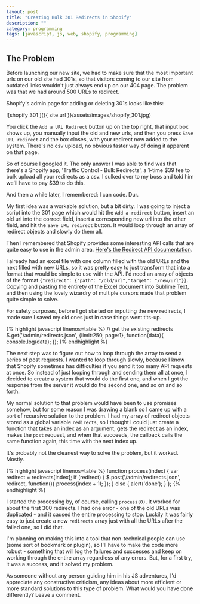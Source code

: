 ```yaml
---
layout: post
title: "Creating Bulk 301 Redirects in Shopify"
description: ""
category: programming
tags: [javascript, js, web, shopify, programming]
---
```


## The Problem

Before launching our new site, we had to make sure that the most important urls on our old site had 301s, so that visitors coming to our site from outdated links wouldn't just always end up on our 404 page. The problem was that we had around 500 URLs to redirect.

Shopify's admin page for adding or deleting 301s looks like this:

![shopify 301 ]({{ site.url }}/assets/images/shopify_301.jpg)

You click the `Add a URL Redirect` button up on the top right, that input box shows up, you manually input the old and new urls, and then you press `Save URL redirect` and the box closes, with your redirect now added to the system. There's no csv upload, no obvious faster way of doing it apparent on that page.

So of course I googled it. The only answer I was able to find was that there's a Shopify app, 'Traffic Control - Bulk Redirects', a 1-time $39 fee to bulk upload all your redirects as a csv. I sulked over to my boss and told him we'll have to pay $39 to do this.

And then a while later, I remembered: I can code. Dur.

My first idea was a workable solution, but a bit dirty. I was going to inject a script into the 301 page which would hit the `Add a redirect` button, insert an old url into the correct field, insert a corresponding new url into the other field, and hit the `Save URL redirect` button. It would loop through an array of redirect objects and slowly do them all.

Then I remembered that Shopify provides some interesting API calls that are quite easy to use in the admin area. [Here's the Redirect API documentation](https://docs.shopify.com/api/redirect).

I already had an excel file with one column filled with the old URLs and the next filled with new URLs, so it was pretty easy to just transform that into a format that would be simple to use with the API. I'd need an array of objects of the format `{"redirect": {"path": "/old/url","target": "/new/url"}}`. Copying and pasting the entirety of the Excel document into Sublime Text, and then using the lovely wizardry of multiple cursors made that problem quite simple to solve.

For safety purposes, before I got started on inputting the new redirects, I made sure I saved my old ones just in case things went tits-up.

{% highlight javascript linenos=table %}
// get the existing redirects
$.get('/admin/redirects.json', {limit:250, page:1}, function(data){
    console.log(data);
});
{% endhighlight %}

The next step was to figure out how to loop through the array to send a series of post requests. I wanted to loop through slowly, because I know that Shopify sometimes has difficulties if you send it too many API requests at once. So instead of just looping through and sending them all at once, I decided to create a system that would do the first one, and when I got the response from the server it would do the second one, and so on and so forth.

My normal solution to that problem would have been to use promises somehow, but for some reason I was drawing a blank so I came up with a sort of recursive solution to the problem. I had my array of redirect objects stored as a global variable `redirects`, so I thought I could just create a function that takes an index as an argument, gets the redirect as an index, makes the `post` request, and when that succeeds, the callback calls the same function again, this time with the next index up.

It's probably not the cleanest way to solve the problem, but it worked. Mostly.

{% highlight javascript linenos=table %}
function process(index) {
    var redirect = redirects[index];
    if (redirect) {
        $.post('/admin/redirects.json', redirect, function(){
            process(index + 1);
        });
    } else {
        alert('done');
    }
};
{% endhighlight %}

I started the processing by, of course, calling `process(0)`. It worked for about the first 300 redirects. I had one error - one of the old URLs was duplicated - and it caused the entire processing to stop. Luckily it was fairly easy to just create a new `redirects` array just with all the URLs after the failed one, so I did that.

I'm planning on making this into a tool that non-technical people can use (some sort of bookmark or plugin), so I'll have to make the code more robust - something that will log the failures and successes and keep on working through the entire array regardless of any errors. But, for a first try, it was a success, and it solved my problem.

As someone without any person guiding him in his JS adventures, I'd appreciate any constructive criticism, any ideas about more efficient or more standard solutions to this type of problem. What would you have done differently? Leave a comment.
